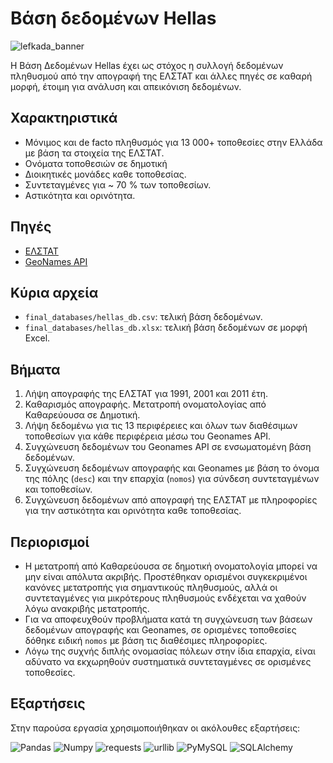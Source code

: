 # Βάση δεδομένων Hellas 

![lefkada_banner](https://www.altitude.gr/wp-content/uploads/2020/09/banner-lefkada-oi-dekatreis-pio-ekpliktikes-paralies-tis-travel-altitudegr-1024x576.jpg)

Η Βάση Δεδομένων Hellas έχει ως στόχος η συλλογή δεδομένων πληθυσμού από την απογραφή της ΕΛΣΤΑΤ και άλλες πηγές σε καθαρή μορφή, έτοιμη για ανάλυση και απεικόνιση δεδομένων.

## Χαρακτηριστικά

- Μόνιμος και de facto πληθυσμός για 13 000+ τοποθεσίες στην Ελλάδα με βάση τα στοιχεία της ΕΛΣΤΑΤ.
- Ονόματα τοποθεσιών σε  δημοτική
- Διοικητικές μονάδες καθε τοποθεσίας.
- Συντεταγμένες για ~ 70 % των τοποθεσίων.
- Αστικότητα και ορινότητα.

## Πηγές

- [ΕΛΣΤΑΤ](https://www.statistics.gr/2011-census-pop-hous)
- [GeoNames API](http://www.geonames.org/export/web-services.html)

## Κύρια αρχεία

- `final_databases/hellas_db.csv`: τελική βάση δεδομένων.
- `final_databases/hellas_db.xlsx`: τελική βάση δεδομένων σε μορφή Excel.

## Βήματα 

1. Λήψη απογραφής της ΕΛΣΤΑΤ για 1991, 2001 και 2011 έτη.
1. Καθαρισμός απογραφής. Μετατροπή ονοματολογίας από Καθαρεύουσα σε Δημοτική.
1. Λήψη δεδομένω για τις 13 περιφέρειες και όλων των διαθέσιμων τοποθεσίων για κάθε περιφέρεια μέσω του Geonames API.
1. Συγχώνευση δεδομένων του Geonames API σε ενσωματομένη βάση δεδομένων.
1. Συγχώνευση δεδομένων απογραφής και Geonames με βάση το όνομα της πόλης (`desc`) και την επαρχία (`nomos`) για σύνδεση συντεταγμένων και τοποθεσίων.
1. Συγχώνευση δεδομένων από απογραφή της ΕΛΣΤΑΤ με πληροφορίες για την αστικότητα και ορινότητα καθε τοποθεσίας.

## Περιορισμοί

- Η μετατροπή από Καθαρεύουσα σε δημοτική ονοματολογία μπορεί να μην είναι απόλυτα ακριβής. Προστέθηκαν ορισμένοι συγκεκριμένοι κανόνες μετατροπής για σημαντικούς πληθυσμούς, αλλά οι συντεταγμένες για μικρότερους πληθυσμούς ενδέχεται να χαθούν λόγω ανακριβής μετατροπής.
- Για να αποφευχθούν προβλήματα κατά τη συγχώνευση των βάσεων δεδομένων απογραφής και Geonames, σε ορισμένες τοποθεσίες δόθηκε ειδική `nomos` με βάση τις διαθέσιμες πληροφορίες.
- Λόγω της συχνής διπλής ονομασίας πόλεων στην ίδια επαρχία, είναι αδύνατο να εκχωρηθούν συστηματικά συντεταγμένες σε ορισμένες τοποθεσίες.

## Εξαρτήσεις

Στην παρούσα εργασία χρησιμοποιήθηκαν οι ακόλουθες εξαρτήσεις:

![Pandas](https://img.shields.io/badge/Pandas-1.3.4-blue)
![Numpy](https://img.shields.io/badge/NumPy-1.21.4-white)
![requests](https://img.shields.io/badge/requests-2.26-blue)
![urllib](https://img.shields.io/badge/requests-2.26-white)
![PyMySQL](https://img.shields.io/badge/PyMySQL-8.0.27-blue)
![SQLAlchemy](https://img.shields.io/badge/SQLAlchemy-1.4.35-white)